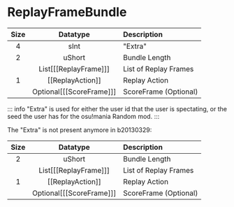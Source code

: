 # ReplayFrameBundle

| Size |         Datatype         | Description           |
|:----:|:------------------------:|:----------------------|
|  4   |           sInt           | "Extra"               |
|  2   |          uShort          | Bundle Length         |
|      |  List[[[ReplayFrame]]]   | List of Replay Frames |
|  1   |     [[ReplayAction]]     | Replay Action         |
|      | Optional[[[ScoreFrame]]] | ScoreFrame (Optional) |

::: info
"Extra" is used for either the user id that the user is spectating,
or the seed the user has for the osu!mania Random mod.
:::

The "Extra" is not present anymore in b20130329:

| Size |         Datatype         | Description           |
|:----:|:------------------------:|:----------------------|
|  2   |          uShort          | Bundle Length         |
|      |  List[[[ReplayFrame]]]   | List of Replay Frames |
|  1   |     [[ReplayAction]]     | Replay Action         |
|      | Optional[[[ScoreFrame]]] | ScoreFrame (Optional) |
